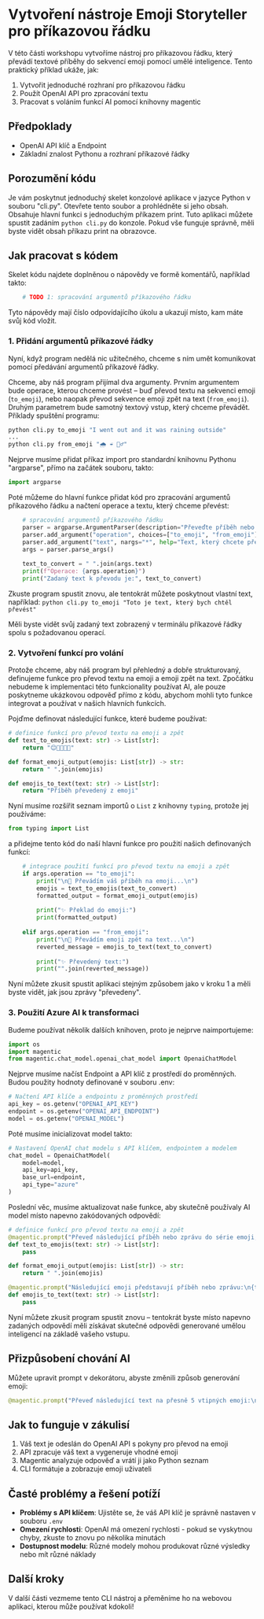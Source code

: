 # Vytvoření nástroje Emoji Storyteller pro příkazovou řádku

V této části workshopu vytvoříme nástroj pro příkazovou řádku, který převádí textové příběhy do sekvencí emoji pomocí umělé inteligence. Tento praktický příklad ukáže, jak:

1. Vytvořit jednoduché rozhraní pro příkazovou řádku
2. Použít OpenAI API pro zpracování textu
3. Pracovat s voláním funkcí AI pomocí knihovny magentic

## Předpoklady

- OpenAI API klíč a Endpoint
- Základní znalost Pythonu a rozhraní příkazové řádky

## Porozumění kódu

Je vám poskytnut jednoduchý skelet konzolové aplikace v jazyce Python v souboru "cli.py". Otevřete tento soubor a prohlédněte si jeho obsah.
Obsahuje hlavní funkci s jednoduchým příkazem print.
Tuto aplikaci můžete spustit zadáním `python cli.py` do konzole.
Pokud vše funguje správně, měli byste vidět obsah příkazu print na obrazovce.
## Jak pracovat s kódem

Skelet kódu najdete doplněnou o nápovědy ve formě komentářů, například takto:
```python
    # TODO 1: spracování argumentů příkazového řádku
```

Tyto nápovědy mají číslo odpovídajícího úkolu a ukazují místo, kam máte svůj kód vložit.

### 1. Přidání argumentů příkazové řádky

Nyní, když program nedělá nic užitečného, chceme s ním umět komunikovat pomocí předávání argumentů příkazové řádky.

Chceme, aby náš program přijímal dva argumenty. Prvním argumentem bude operace, kterou chceme provést – buď převod textu na sekvenci emoji (`to_emoji`), nebo naopak převod sekvence emoji zpět na text (`from_emoji`). Druhým parametrem bude samotný textový vstup, který chceme převádět. Příklady spuštění programu:

```bash
python cli.py to_emoji "I went out and it was raining outside"
...
python cli.py from_emoji "🌧️ ☔ 🚶‍♂️"
```

Nejprve musíme přidat příkaz import pro standardní knihovnu Pythonu "argparse", přímo na začátek souboru, takto:
```python
import argparse
```

Poté můžeme do hlavní funkce přidat kód pro zpracování argumentů příkazového řádku a načtení operace a textu, který chceme převést:
```python
    # spracování argumentů příkazového řádku
    parser = argparse.ArgumentParser(description="Převeďte příběh nebo zprávu na emoji")
    parser.add_argument("operation", choices=["to_emoji", "from_emoji"], help="Operace, kterou chcete provést: to_emoji nebo from_emoji")
    parser.add_argument("text", nargs="*", help="Text, který chcete převést")
    args = parser.parse_args()
    
    text_to_convert = " ".join(args.text)
    print(f"Operace: {args.operation}")
    print("Zadaný text k převodu je:", text_to_convert)
```

Zkuste program spustit znovu, ale tentokrát můžete poskytnout vlastní text, například:
`python cli.py to_emoji "Toto je text, který bych chtěl převést"`

Měli byste vidět svůj zadaný text zobrazený v terminálu příkazové řádky spolu s požadovanou operací.

### 2. Vytvoření funkcí pro volání
Protože chceme, aby náš program byl přehledný a dobře strukturovaný,
definujeme funkce pro převod textu na emoji a emoji zpět na text.
Zpočátku nebudeme k implementaci této funkcionality používat AI, ale pouze
poskytneme ukázkovou odpověď přímo z kódu, abychom mohli tyto
funkce integrovat a používat v našich hlavních funkcích.

Pojďme definovat následující funkce, které budeme používat:

```python
# definice funkcí pro převod textu na emoji a zpět
def text_to_emojis(text: str) -> List[str]:
    return "😊🚀🎉🧠🐺"

def format_emoji_output(emojis: List[str]) -> str:
    return " ".join(emojis)

def emojis_to_text(text: str) -> List[str]:
    return "Příběh převedený z emoji"
```

Nyní musíme rozšířit seznam importů o `List` z knihovny `typing`, protože jej používáme:
```python
from typing import List
```

a přidejme tento kód do naší hlavní funkce pro použití našich definovaných funkcí:
```python
    # integrace použití funkcí pro převod textu na emoji a zpět
    if args.operation == "to_emoji":
        print("\n🔄 Převádím váš příběh na emoji...\n")
        emojis = text_to_emojis(text_to_convert)
        formatted_output = format_emoji_output(emojis)
        
        print("✨ Překlad do emoji:")
        print(formatted_output)
    
    elif args.operation == "from_emoji":
        print("\n🔄 Převádím emoji zpět na text...\n")
        reverted_message = emojis_to_text(text_to_convert)
        
        print("✨ Převedený text:")
        print("".join(reverted_message))
```

Nyní můžete zkusit spustit aplikaci stejným způsobem jako v kroku 1 a měli byste vidět, jak jsou zprávy "převedeny".

### 3. Použití Azure AI k transformaci

Budeme používat několik dalších knihoven, proto je nejprve naimportujeme:

```python
import os
import magentic
from magentic.chat_model.openai_chat_model import OpenaiChatModel
```

Nejprve musíme načíst Endpoint a API klíč z prostředí do proměnných.
Budou použity hodnoty definované v souboru .env:
```python
# Načtení API klíče a endpointu z proměnných prostředí
api_key = os.getenv("OPENAI_API_KEY")
endpoint = os.getenv("OPENAI_API_ENDPOINT")
model = os.getenv("OPENAI_MODEL")
```

Poté musíme inicializovat model takto:
```python
# Nastavení OpenAI chat modelu s API klíčem, endpointem a modelem
chat_model = OpenaiChatModel(
    model=model,
    api_key=api_key,
    base_url=endpoint,
    api_type="azure"
)
```

Poslední věc, musíme aktualizovat naše funkce, aby skutečně používaly AI model místo napevno zakódovaných odpovědí:
```python
# definice funkcí pro převod textu na emoji a zpět
@magentic.prompt("Převeď následující příběh nebo zprávu do série emoji, které nejlépe vystihují jeho význam, postavy, emoce a klíčové události. Použij 3-5 emoji:\n{text}", model=chat_model)
def text_to_emojis(text: str) -> List[str]:
    pass

def format_emoji_output(emojis: List[str]) -> str:
    return " ".join(emojis)

@magentic.prompt("Následující emoji představují příběh nebo zprávu:\n{text}, zjisti, jaký je to příběh a napiš ho, máš velký prostor pro představivost", model=chat_model)
def emojis_to_text(text: str) -> List[str]:
    pass
```

Nyní můžete zkusit program spustit znovu – tentokrát byste místo napevno zadaných odpovědí měli získávat skutečné odpovědi generované umělou inteligencí na základě vašeho vstupu.

## Přizpůsobení chování AI

Můžete upravit prompt v dekorátoru, abyste změnili způsob generování emoji:

```python
@magentic.prompt("Převeď následující text na přesně 5 vtipných emoji:\n{text}", model=chat_model)
```

## Jak to funguje v zákulisí

1. Váš text je odeslán do OpenAI API s pokyny pro převod na emoji
2. API zpracuje váš text a vygeneruje vhodné emoji
3. Magentic analyzuje odpověď a vrátí ji jako Python seznam
4. CLI formátuje a zobrazuje emoji uživateli

## Časté problémy a řešení potíží

- **Problémy s API klíčem**: Ujistěte se, že váš API klíč je správně nastaven v souboru `.env`
- **Omezení rychlosti**: OpenAI má omezení rychlosti - pokud se vyskytnou chyby, zkuste to znovu po několika minutách
- **Dostupnost modelu**: Různé modely mohou produkovat různé výsledky nebo mít různé náklady

## Další kroky

V další části vezmeme tento CLI nástroj a přeměníme ho na webovou aplikaci, kterou může používat kdokoli!

